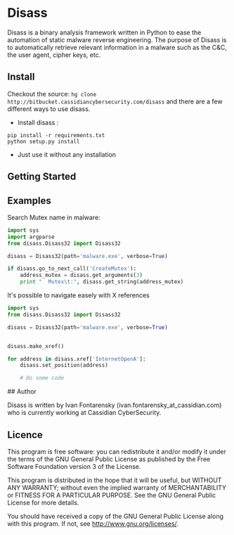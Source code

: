 # Disass

Disass is a binary analysis framework written in Python to ease the automation of static malware reverse engineering. The purpose of Disass is to automatically retrieve relevant information in a malware such as the C&C, the user agent, cipher keys, etc.

## Install
Checkout the source: `hg clone http://bitbucket.cassidiancybersecurity.com/disass` and there are a few different ways to use disass. 

* Install disass : 
```shell
pip install -r requirements.txt
python setup.py install
```

* Just use it without any installation

   
## Getting Started

## Examples

Search Mutex name in malware:

```python
import sys
import argparse
from disass.Disass32 import Disass32

disass = Disass32(path='malware.exe', verbose=True)

if disass.go_to_next_call('CreateMutex'):
    address_mutex = disass.get_arguments(3)
    print "  Mutex\t:", disass.get_string(address_mutex)

```


It's possible to navigate easely with X references
```python
import sys
from disass.Disass32 import Disass32

disass = Disass32(path='malware.exe', verbose=True)


disass.make_xref()

for address in disass.xref['InternetOpenA']:
    disass.set_position(address)

    # Do some code
```




## Author

Disass is written by Ivan Fontarensky (ivan.fontarensky_at_cassidian.com)
who is currently working at Cassidian CyberSecurity.


## Licence

This program is free software: you can redistribute it and/or modify
it under the terms of the GNU General Public License as published by
the Free Software Foundation version 3 of the License.

This program is distributed in the hope that it will be useful,
but WITHOUT ANY WARRANTY; without even the implied warranty of
MERCHANTABILITY or FITNESS FOR A PARTICULAR PURPOSE.  See the
GNU General Public License for more details.

You should have received a copy of the GNU General Public License
along with this program.  If not, see <http://www.gnu.org/licenses/>.
